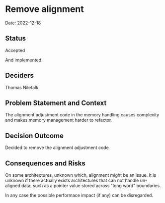 # Remove alignment

Date: 2022-12-18

## Status

Accepted

And implemented.

## Deciders

Thomas Nilefalk

## Problem Statement and Context

The alignment adjustment code in the memory handling causes complexity and makes memory management harder to refactor.

## Decision Outcome

Decided to remove the alignment adjustment code

## Consequences and Risks

On some architectures, unknown which, alignment might be an issue. It
is unknown if there actually exists architectures that can not handle
un-aligned data, such as a pointer value stored across "long word"
boundaries.

In any case the possible performace impact (if any) can be disregarded.
